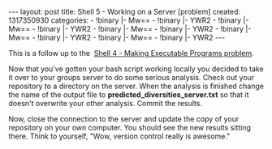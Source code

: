 --- layout: post title: Shell 5 - Working on a Server [problem] created:
1317350930 categories: - !binary |- Mw== - !binary |- YWR2 - !binary |-
Mw== - !binary |- YWR2 - !binary |- Mw== - !binary |- YWR2 - !binary |-
Mw== - !binary |- YWR2 - !binary |- Mw== - !binary |- YWR2 ---

This is a follow up to the  [Shell 4 - Making Executable Programs
problem](shell-4-making-executable-programs-problem).

Now that you've gotten your bash script working locally you decided to
take it over to your groups server to do some serious analysis. Check
out your repository to a directory on the server. When the analysis is
finished change the name of the output file to
**predicted\_diversities\_server.txt** so that it doesn't overwrite your
other analysis. Commit the results.

Now, close the connection to the server and update the copy of your
repository on your own computer. You should see the new results sitting
there. Think to yourself, "Wow, version control really is awesome."
